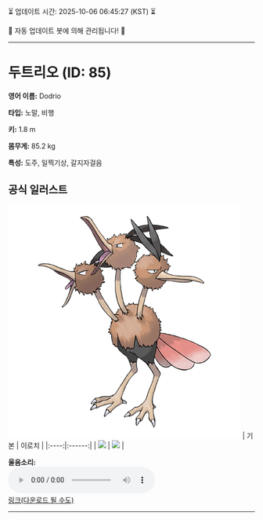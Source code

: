 
⏳ 업데이트 시간: 2025-10-06 06:45:27 (KST) ⏳

🤖 자동 업데이트 봇에 의해 관리됩니다! 🤖

---

# 두트리오 (ID: 85)
**영어 이름:** Dodrio

**타입:** 노말, 비행

**키:** 1.8 m

**몸무게:** 85.2 kg

**특성:** 도주, 일찍기상, 갈지자걸음

## 공식 일러스트
![](https://raw.githubusercontent.com/PokeAPI/sprites/master/sprites/pokemon/other/official-artwork/85.png)
| 기본 | 이로치 |
|:----:|:------:|
| <img src="http://play.pokemonshowdown.com/sprites/ani/dodrio.gif" width="200"> | <img src="http://play.pokemonshowdown.com/sprites/ani-shiny/dodrio.gif" width="200"> |

**울음소리:**<br><audio controls src="https://raw.githubusercontent.com/PokeAPI/cries/main/cries/pokemon/latest/85.ogg"></audio><br> [링크(다운로드 될 수도)](https://raw.githubusercontent.com/PokeAPI/cries/main/cries/pokemon/latest/85.ogg)


---
